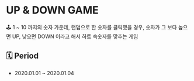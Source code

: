 # UP & DOWN GAME

🕹 1 ~ 10 까지의 숫자 가운데, 랜덤으로 한 숫자를 클릭했을 경우, 숫자가 그 보다 높으면 UP, 낮으면 DOWN 이라고 해서 하트 속숫자를 맞추는 게임

## 🗓 Period

- 2020.01.01 ~ 2020.01.04
